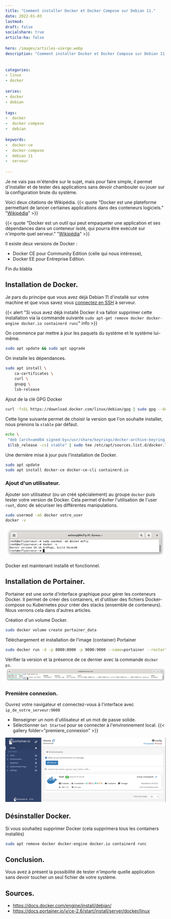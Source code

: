 ```yaml
---
title: "Comment installer Docker et Docker Compose sur Debian 11."
date: 2022-01-03
lastmod: 
draft: false
socialshare: true
article-ha: false

hero: /images/articles-vierge.webp
description: "Comment installer Docker et Docker Compose sur Debian 11."


categories:
- linux
- docker

series:
- docker
- debian
  
tags:
-  docker
-  docker compose
-  debian

keywords:
-  docker-ce
-  docker-compose
-  debian 11
-  serveur

---
```

Je ne vais pas m'étendre sur le sujet, mais pour faire simple, il permet d'installer et de tester des applications sans devoir chambouler ou jouer sur la configuration brute du système.

Voici deux citations de Wikipédia.
{{< quote "Docker est une plateforme permettant de lancer certaines applications dans des conteneurs logiciels." "[Wikipédia](https://fr.wikipedia.org/wiki/Docker_(logiciel))" >}}

{{< quote "Docker est un outil qui peut empaqueter une application et ses dépendances dans un conteneur isolé, qui pourra être exécuté sur n'importe quel serveur." "[Wikipédia](https://fr.wikipedia.org/wiki/Docker_(logiciel))" >}}



Il existe deux versions de Docker :
* Docker CE pour Community Edition (celle qui nous intéresse),
* Docker EE pour Entreprise Edition.

Fin du blabla

## Installation de Docker.
Je pars du principe que vous avez déjà Debian 11 d'installé sur votre machine et que vous savez vous [connectez en SSH](../ssh_connexion/) à serveur.

{{< alert "Si vous avez déjà installé Docker il va falloir supprimer cette installation via la commande suivante `sudo apt-get remove docker docker-engine docker.io containerd runc`" info >}}

On commence par mettre à jour les paquets du système et le système lui-même.
```bash
sudo apt update && sudo apt upgrade
```

On installe les dépendances.
```bash
sudo apt install \
    ca-certificates \
    curl \
    gnupg \
    lsb-release
```
Ajout de la clé GPG Docker
```bash
curl -fsSL https://download.docker.com/linux/debian/gpg | sudo gpg --dearmor -o /usr/share/keyrings/docker-archive-keyring.gpg
```
Cette ligne suivante permet de choisir la version que l'on souhaite installer, nous prenons la `stable` par défaut.
```bash
echo \
 "deb [arch=amd64 signed-by=/usr/share/keyrings/docker-archive-keyring.gpg] https://download.docker.com/linux/debian \
 $(lsb_release -cs) stable" | sudo tee /etc/apt/sources.list.d/docker.list > /dev/null
```
Une dernière mise à jour puis l'installation de Docker.
```bash
sudo apt update
sudo apt install docker-ce docker-ce-cli containerd.io
```
### Ajout d'un utilisateur.
Ajouter son utilisateur (ou un créé spécialement) au groupe `docker` puis tester votre version de Docker.
Cela permet d'éviter l'utilisation de l'user `root`, donc de sécuriser les différentes manipulations.

```bash
sudo usermod -aG docker votre_user
docker -v
```
![Ajout de l'utilisateur au groupe docker et tester la version installée](img/docker_ajout_user_test_version.png)

Docker est maintenant installé et fonctionnel.


## Installation de Portainer.
Portainer est une sorte d'interface graphique pour gérer les conteneurs Docker.
Il permet de créer des containers, et d'utiliser des fichiers Docker-compose ou Kubernetes pour créer des stacks (ensemble de conteneurs). Nous verrons cela dans d'autres articles.

Création d'un volume Docker.
```bash
sudo docker volume create portainer_data
```
Téléchargement et installation de l'image (container) Portainer
```bash
sudo docker run -d -p 8000:8000 -p 9000:9000 --name=portainer --restart=always -v /var/run/docker.sock:/var/run/docker.sock -v portainer_data:/data portainer/portainer-ce:latest
```

Vérifier la version et la présence de ce dernier avec la commande `docker ps`.
![Docker PS](img/docker_ps.png)

### Première connexion.
Ouvrez votre navigateur et connectez-vous à l'interface avec `ip_de_votre_serveur:9000`
* Renseigner un  nom d'utilisateur et un mot de passe solide.
* Sélectionner `Get Started` pour se connecter à l'environnement local.
{{< gallery folder="premiere_connexion" >}}

![Page d'accueil de Portainer](img/portainer_page_acceuil.png)


## Désinstaller Docker.
Si vous souhaitez supprimer Docker (cela supprimera tous les containers installés)
```bash
sudo apt remove docker docker-engine docker.io containerd runc
```

## Conclusion.

Vous avez à présent la possibilité de tester n'importe quelle application sans devoir toucher un seul fichier de votre système.


## Sources.
* https://docs.docker.com/engine/install/debian/
* https://docs.portainer.io/v/ce-2.6/start/install/server/docker/linux